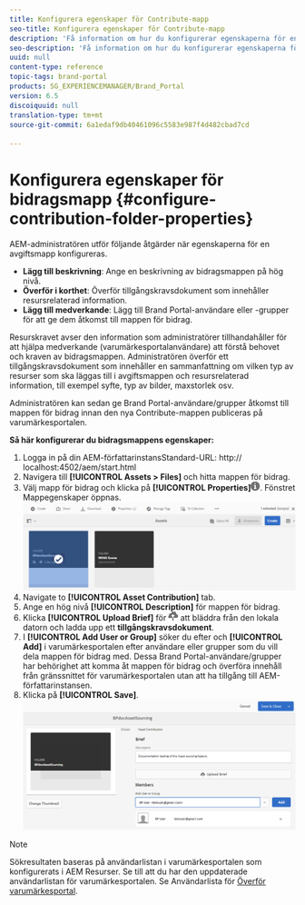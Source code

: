 ```yaml
---
title: Konfigurera egenskaper för Contribute-mapp
seo-title: Konfigurera egenskaper för Contribute-mapp
description: 'Få information om hur du konfigurerar egenskaperna för en mapp för bidrag i AEM Assets. '
seo-description: 'Få information om hur du konfigurerar egenskaperna för en mapp för bidrag i AEM Assets. '
uuid: null
content-type: reference
topic-tags: brand-portal
products: SG_EXPERIENCEMANAGER/Brand_Portal
version: 6.5
discoiquuid: null
translation-type: tm+mt
source-git-commit: 6a1edaf9db40461096c5583e987f4d482cbad7cd

---
```



# Konfigurera egenskaper för bidragsmapp {#configure-contribution-folder-properties}

AEM-administratören utför följande åtgärder när egenskaperna för en avgiftsmapp konfigureras.

* **Lägg till beskrivning**: Ange en beskrivning av bidragsmappen på hög nivå.
* **Överför i korthet**:  Överför tillgångskravsdokument som innehåller resursrelaterad information.
* **Lägg till medverkande**: Lägg till Brand Portal-användare eller -grupper för att ge dem åtkomst till mappen för bidrag.

Resurskravet avser den information som administratörer tillhandahåller för att hjälpa medverkande (varumärkesportalanvändare) att förstå behovet och kraven av bidragsmappen. Administratören överför ett tillgångskravsdokument som innehåller en sammanfattning om vilken typ av resurser som ska läggas till i avgiftsmappen och resursrelaterad information, till exempel syfte, typ av bilder, maxstorlek osv.

Administratören kan sedan ge Brand Portal-användare/grupper åtkomst till mappen för bidrag innan den nya Contribute-mappen publiceras på varumärkesportalen.

**Så här konfigurerar du bidragsmappens egenskaper:**
1. Logga in på din AEM-författarinstansStandard-URL: http:// localhost:4502/aem/start.html
1. Navigera till **[!UICONTROL Assets > Files]** och hitta mappen för bidrag.
1. Välj mapp för bidrag och klicka på **[!UICONTROL Properties]**![](assets/properties.png). Fönstret Mappegenskaper öppnas.
   ![](assets/contribution-folder-property1.png)
1. Navigate to **[!UICONTROL Asset Contribution]** tab.
1. Ange en hög nivå **[!UICONTROL Description]** för mappen för bidrag.
1. Klicka **[!UICONTROL Upload Brief]** för ![](assets/upload.png) att bläddra från den lokala datorn och ladda upp ett **tillgångskravsdokument**.
1. I **[!UICONTROL Add User or Group]** söker du efter och **[!UICONTROL Add]** i varumärkesportalen efter användare eller grupper som du vill dela mappen för bidrag med.
Dessa Brand Portal-användare/grupper har behörighet att komma åt mappen för bidrag och överföra innehåll från gränssnittet för varumärkesportalen utan att ha tillgång till AEM-författarinstansen.
1. Klicka på **[!UICONTROL Save]**.
   ![](assets/contribution-folder-property2.png)

>[!NOTE]
>
>Sökresultaten baseras på användarlistan i varumärkesportalen som konfigurerats i AEM Resurser. Se till att du har den uppdaterade användarlistan för varumärkesportalen. Se Användarlista för [Överför varumärkesportal](brand-portal-configure-asset-sourcing.md).